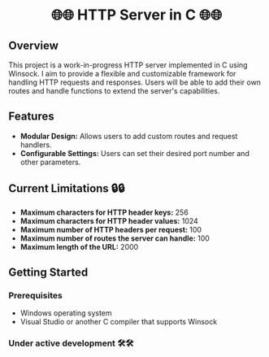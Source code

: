 
<h1 align="center">🌐🌐 HTTP Server in C 🌐🌐</h1>

## Overview

This project is a work-in-progress HTTP server implemented in C using Winsock. I aim to provide a flexible and customizable framework for handling HTTP requests and responses. Users will be able to add their own routes and handle functions to extend the server's capabilities.

## Features

- **Modular Design:** Allows users to add custom routes and request handlers.
- **Configurable Settings:** Users can set their desired port number and other parameters.

## Current Limitations 🔒🔒

- **Maximum characters for HTTP header keys:** 256
- **Maximum characters for HTTP header values:** 1024
- **Maximum number of HTTP headers per request:** 100
- **Maximum number of routes the server can handle:** 100
- **Maximum length of the URL:** 2000

## Getting Started

### Prerequisites

- Windows operating system
- Visual Studio or another C compiler that supports Winsock

### Under active development 🛠️🛠️
